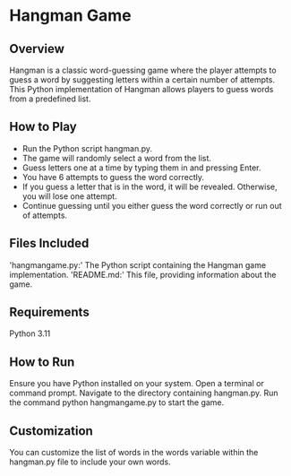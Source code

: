 # Hangman Game
## Overview
Hangman is a classic word-guessing game where the player attempts to guess a word by suggesting letters within a certain number of attempts. This Python implementation of Hangman allows players to guess words from a predefined list.

## How to Play
- Run the Python script hangman.py.
- The game will randomly select a word from the list.
- Guess letters one at a time by typing them in and pressing Enter.
- You have 6 attempts to guess the word correctly.
- If you guess a letter that is in the word, it will be revealed. Otherwise, you will lose one attempt.
- Continue guessing until you either guess the word correctly or run out of attempts.

## Files Included
'hangmangame.py:' The Python script containing the Hangman game implementation.
'README.md:' This file, providing information about the game.

## Requirements
Python 3.11

## How to Run
Ensure you have Python installed on your system.
Open a terminal or command prompt.
Navigate to the directory containing hangman.py.
Run the command python hangmangame.py to start the game.

## Customization
You can customize the list of words in the words variable within the hangman.py file to include your own words.
